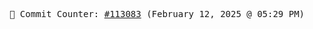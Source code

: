 <p align="center">
    <samp>
        📮 Commit Counter: <a href="https://github.com/Javascript-void0/Javascript-void0/commits/main">#113083</a> (February 12, 2025 @ 05:29 PM)
    </samp>
</p>